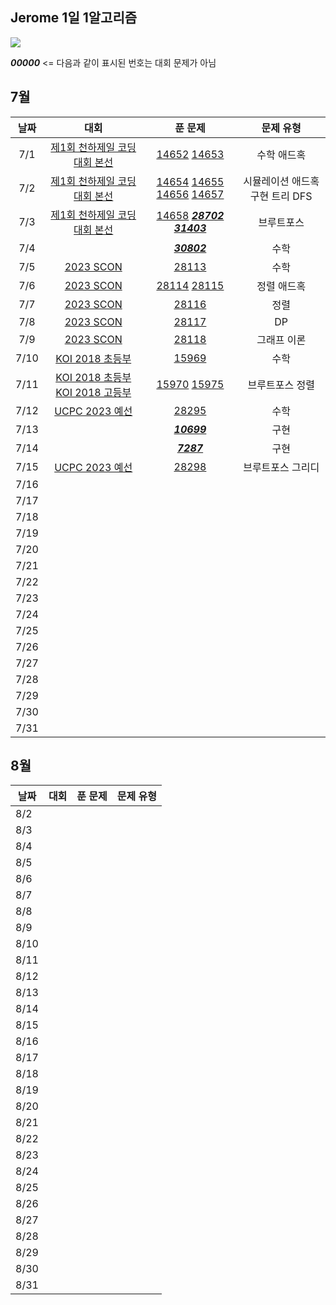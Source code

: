 ## Jerome 1일 1알고리즘

![](https://api.mosu.blog/OneDay-OneAlgorithm/JeromeSim?since=2024-07-01&until=2024-08-31)

**_00000_** <= 다음과 같이 표시된 번호는 대회 문제가 아님 

## 7월

|  날짜  |                                                    대회                                                     |                                                                                            푼 문제                                                                                             |        문제 유형        |
|:----:|:---------------------------------------------------------------------------------------------------------:|:-------------------------------------------------------------------------------------------------------------------------------------------------------------------------------------------:|:-------------------:|
| 7/1  |                     [제1회 천하제일 코딩대회 본선](https://www.acmicpc.net/category/detail/1749)                      |                                                [14652](https://www.acmicpc.net/problem/14652) [14653](https://www.acmicpc.net/problem/14653)                                                |       수학 애드혹        |
| 7/2  |                     [제1회 천하제일 코딩대회 본선](https://www.acmicpc.net/category/detail/1749)                      | [14654](https://www.acmicpc.net/problem/14654) [14655](https://www.acmicpc.net/problem/14655) [14656](https://www.acmicpc.net/problem/14656) [14657](https://www.acmicpc.net/problem/14657) | 시뮬레이션 애드혹 구현 트리 DFS |
| 7/3  |                     [제1회 천하제일 코딩대회 본선](https://www.acmicpc.net/category/detail/1749)                      |                  [14658](https://www.acmicpc.net/problem/14658) **_[28702](https://www.acmicpc.net/problem/28702)_** **_[31403](https://www.acmicpc.net/problem/31403)_**                   |        브루트포스        |
| 7/4  |                                                                                                           |                                                                    **_[30802](https://www.acmicpc.net/problem/30802)_**                                                                     |         수학          |
| 7/5  |                         [2023 SCON](https://www.acmicpc.net/category/detail/3581)                         |                                                                       [28113](https://www.acmicpc.net/problem/28113)                                                                        |         수학          |
| 7/6  |                         [2023 SCON](https://www.acmicpc.net/category/detail/3581)                         |                                                [28114](https://www.acmicpc.net/problem/28114) [28115](https://www.acmicpc.net/problem/28115)                                                |       정렬 애드혹        |
| 7/7  |                         [2023 SCON](https://www.acmicpc.net/category/detail/3581)                         |                                                                       [28116](https://www.acmicpc.net/problem/28116)                                                                        |         정렬          |
| 7/8  |                         [2023 SCON](https://www.acmicpc.net/category/detail/3581)                         |                                                                       [28117](https://www.acmicpc.net/problem/28117)                                                                        |         DP          |
| 7/9  |                         [2023 SCON](https://www.acmicpc.net/category/detail/3581)                         |                                                                       [28118](https://www.acmicpc.net/problem/28118)                                                                        |       그래프 이론        |
| 7/10 |                           [KOI 2018 초등부](https://www.acmicpc.net/category/427)                            |                                                                       [15969](https://www.acmicpc.net/problem/15969)                                                                        |         수학          |
| 7/11 | [KOI 2018 초등부](https://www.acmicpc.net/category/427) [KOI 2018 고등부](https://www.acmicpc.net/category/427) |                                                [15970](https://www.acmicpc.net/problem/15970) [15975](https://www.acmicpc.net/problem/15975)                                                |      브루트포스 정렬       |
| 7/12 |                       [UCPC 2023 예선](https://www.acmicpc.net/category/detail/3613)                        |                                                                       [28295](https://www.acmicpc.net/problem/28295)                                                                        |         수학          |
| 7/13 |                                                                                                           |                                                                    **_[10699](https://www.acmicpc.net/problem/10699)_**                                                                     |         구현          |
| 7/14 |                                                                                                           |                                                                     **_[7287](https://www.acmicpc.net/problem/10699)_**                                                                     |         구현          |
| 7/15 |                       [UCPC 2023 예선](https://www.acmicpc.net/category/detail/3613)                        |                                                                       [28298](https://www.acmicpc.net/problem/28298)                                                                        |      브루트포스 그리디      |
| 7/16 |                                                                                                           |                                                                                                                                                                                             |                     |
| 7/17 |                                                                                                           |                                                                                                                                                                                             |                     |
| 7/18 |                                                                                                           |                                                                                                                                                                                             |                     |
| 7/19 |                                                                                                           |                                                                                                                                                                                             |                     |
| 7/20 |                                                                                                           |                                                                                                                                                                                             |                     |
| 7/21 |                                                                                                           |                                                                                                                                                                                             |                     |
| 7/22 |                                                                                                           |                                                                                                                                                                                             |                     |
| 7/23 |                                                                                                           |                                                                                                                                                                                             |                     |
| 7/24 |                                                                                                           |                                                                                                                                                                                             |                     |
| 7/25 |                                                                                                           |                                                                                                                                                                                             |                     |
| 7/26 |                                                                                                           |                                                                                                                                                                                             |                     |
| 7/27 |                                                                                                           |                                                                                                                                                                                             |                     |
| 7/28 |                                                                                                           |                                                                                                                                                                                             |                     |
| 7/29 |                                                                                                           |                                                                                                                                                                                             |                     |
| 7/30 |                                                                                                           |                                                                                                                                                                                             |                     |
| 7/31 |                                                                                                           |                                                                                                                                                                                             |                     |

## 8월

| 날짜   | 대회 | 푼 문제 | 문제 유형 |
|------|----|------|-------|
| 8/2  |    |      |       |
| 8/3  |    |      |       |
| 8/4  |    |      |       |
| 8/5  |    |      |       |
| 8/6  |    |      |       |
| 8/7  |    |      |       |
| 8/8  |    |      |       |
| 8/9  |    |      |       |
| 8/10 |    |      |       |
| 8/11 |    |      |       |
| 8/12 |    |      |       |
| 8/13 |    |      |       |
| 8/14 |    |      |       |
| 8/15 |    |      |       |
| 8/16 |    |      |       |
| 8/17 |    |      |       |
| 8/18 |    |      |       |
| 8/19 |    |      |       |
| 8/20 |    |      |       |
| 8/21 |    |      |       |
| 8/22 |    |      |       |
| 8/23 |    |      |       |
| 8/24 |    |      |       |
| 8/25 |    |      |       |
| 8/26 |    |      |       |
| 8/27 |    |      |       |
| 8/28 |    |      |       |
| 8/29 |    |      |       |
| 8/30 |    |      |       |
| 8/31 |    |      |       |
